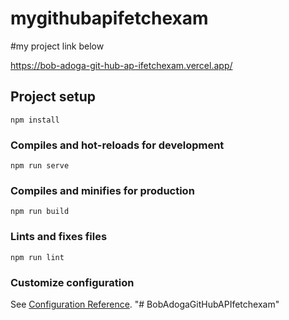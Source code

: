 # mygithubapifetchexam

#my project link below

https://bob-adoga-git-hub-ap-ifetchexam.vercel.app/

## Project setup
```
npm install
```

### Compiles and hot-reloads for development
```
npm run serve
```

### Compiles and minifies for production
```
npm run build
```

### Lints and fixes files
```
npm run lint
```

### Customize configuration
See [Configuration Reference](https://cli.vuejs.org/config/).
"# BobAdogaGitHubAPIfetchexam" 
